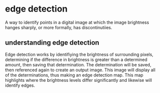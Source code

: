 # edge detection
A way to identify points in a digital image at which the image brightness hanges sharply, or more formally, has discontinutiies.

## understanding edge detection
Edge detection works by identifiying the brightness of surrounding pixels, determining if the difference in brightness is greater than a determined amount, then saving that determination. The determination will be saved, then referenced again to create an output image. This image will display all of the determinations, thus making an edge detection map. This map highlights where the brightness levels differ significantly and likewise will identify edges.
